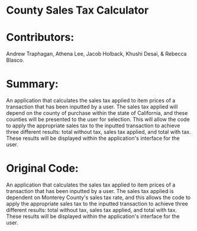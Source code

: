 # County Sales Tax Calculator
# Contributors: 
  Andrew Traphagan, Athena Lee, Jacob Holback, Khushi Desai, & Rebecca Blasco.
# Summary:
  An application that calculates the sales tax applied to item prices of a transaction that has been inputted by a user. The sales tax applied will depend on the county of purchase within the state of California, and these counties will be presented to the user for selection. This will allow the code to apply the appropriate sales tax to the inputted transaction to achieve three different results: total without tax, sales tax applied, and total with tax. These results will be displayed within the application's interface for the user.
# Original Code:
  An application that calculates the sales tax applied to item prices of a transaction that has been inputted by a user. The sales tax applied is dependent on Monterey County's sales tax rate, and this allows the code to apply the appropriate sales tax to the inputted transaction to achieve three different results: total without tax, sales tax applied, and total with tax. These results will be displayed within the application's interface for the user.
